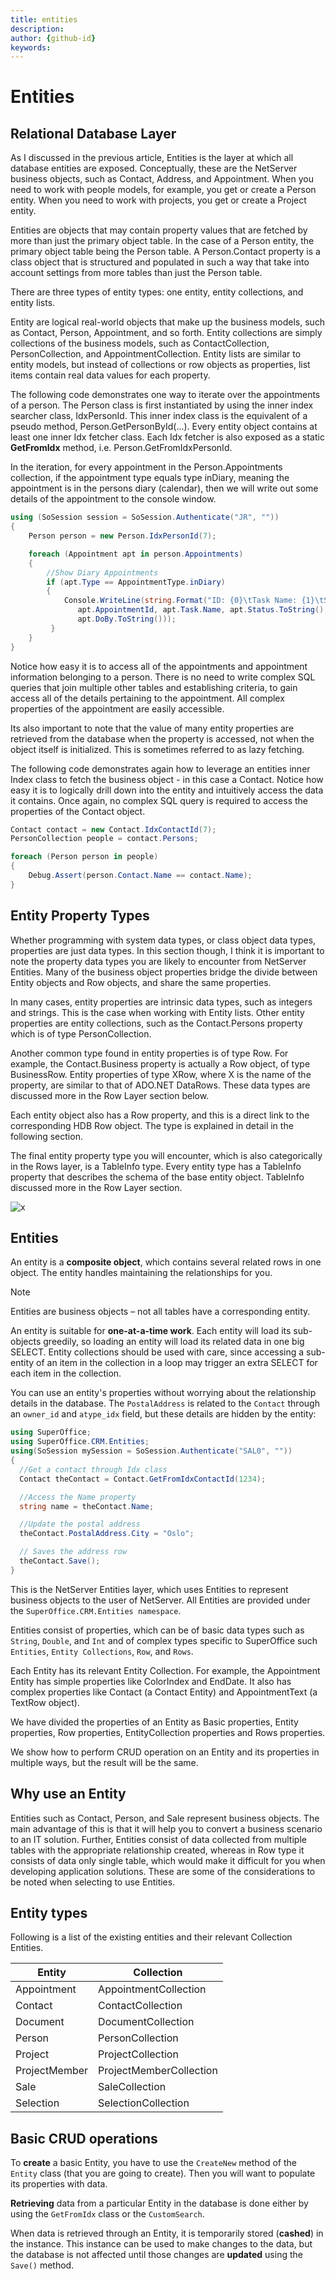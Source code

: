 ```yaml
---
title: entities
description: 
author: {github-id}
keywords:
---
```


# Entities

## Relational Database Layer

As I discussed in the previous article, Entities is the layer at which all database entities are exposed. Conceptually, these are the NetServer business objects, such as Contact, Address, and Appointment. When you need to work with people models, for example, you get or create a Person entity. When you need to work with projects, you get or create a Project entity.

Entities are objects that may contain property values that are fetched by more than just the primary object table. In the case of a Person entity, the primary object table being the Person table. A Person.Contact property is a class object that is structured and populated in such a way that take into account settings from more tables than just the Person table.

There are three types of entity types: one entity, entity collections, and entity lists.

Entity are logical real-world objects that make up the business models, such as Contact, Person, Appointment, and so forth. Entity collections are simply collections of the business models, such as ContactCollection, PersonCollection, and AppointmentCollection. Entity lists are similar to entity models, but instead of collections or row objects as properties, list items contain real data values for each property.

The following code demonstrates one way to iterate over the appointments of a person. The Person class is first instantiated by using the inner index searcher class, IdxPersonId. This inner index class is the equivalent of a pseudo method, Person.GetPersonById(...). Every entity object contains at least one inner Idx fetcher class. Each Idx fetcher is also exposed as a static **GetFromIdx** method, i.e. Person.GetFromIdxPersonId.

In the iteration, for every appointment in the Person.Appointments collection, if the appointment type equals type inDiary, meaning the appointment is in the persons diary (calendar), then we will write out some details of the appointment to the console window.

```csharp
using (SoSession session = SoSession.Authenticate("JR", ""))
{
    Person person = new Person.IdxPersonId(7);

    foreach (Appointment apt in person.Appointments)
    {
        //Show Diary Appointments
        if (apt.Type == AppointmentType.inDiary)
        {
            Console.WriteLine(string.Format("ID: {0}\tTask Name: {1}\tStatus: {2}\tDue Date: {3}",
               apt.AppointmentId, apt.Task.Name, apt.Status.ToString(),
               apt.DoBy.ToString()));
         }
    }
}
```

Notice how easy it is to access all of the appointments and appointment information belonging to a person. There is no need to write complex SQL queries that join multiple other tables and establishing criteria, to gain access all of the details pertaining to the appointment. All complex properties of the appointment are easily accessible.

Its also important to note that the value of many entity properties are retrieved from the database when the property is accessed, not when the object itself is initialized. This is sometimes referred to as lazy fetching.

The following code demonstrates again how to leverage an entities inner Index class to fetch the business object - in this case a Contact. Notice how easy it is to logically drill down into the entity and intuitively access the data it contains. Once again, no complex SQL query is required to access the properties of the Contact object.

```csharp
Contact contact = new Contact.IdxContactId(7);
PersonCollection people = contact.Persons;

foreach (Person person in people)
{
    Debug.Assert(person.Contact.Name == contact.Name);
}
```

## Entity Property Types

Whether programming with system data types, or class object data types, properties are just data types. In this section though, I think it is important to note the property data types you are likely to encounter from NetServer Entities. Many of the business object properties bridge the divide between Entity objects and Row objects, and share the same properties.

In many cases, entity properties are intrinsic data types, such as integers and strings. This is the case when working with Entity lists. Other entity properties are entity collections, such as the Contact.Persons property which is of type PersonCollection.

Another common type found in entity properties is of type Row. For example, the Contact.Business property is actually a Row object, of type BusinessRow. Entity properties of type XRow, where X is the name of the property, are similar to that of ADO.NET DataRows. These data types are discussed more in the Row Layer section below.

Each entity object also has a Row property, and this is a direct link to the corresponding HDB Row object. The type is explained in detail in the following section.

The final entity property type you will encounter, which is also categorically in the Rows layer, is a TableInfo type. Every entity type has a TableInfo property that describes the schema of the base entity object. TableInfo discussed more in the Row Layer section.

![x][img4]

## Entities

An entity is a **composite object**, which contains several related rows in one object. The entity handles maintaining the relationships for you.

> [!NOTE]
> Entities are business objects – not all tables have a corresponding entity.

An entity is suitable for **one-at-a-time work**. Each entity will load its sub-objects greedily, so loading an entity will load its related data in one big SELECT. Entity collections should be used with care, since accessing a sub-entity of an item in the collection in a loop may trigger an extra SELECT for each item in the collection.

You can use an entity's properties without worrying about the relationship details in the database. The `PostalAddress` is related to the `Contact` through an `owner_id` and `atype_idx` field, but these details are hidden by the entity:

```csharp
using SuperOffice;
using SuperOffice.CRM.Entities;
using(SoSession mySession = SoSession.Authenticate("SAL0", ""))
{
  //Get a contact through Idx class
  Contact theContact = Contact.GetFromIdxContactId(1234);

  //Access the Name property
  string name = theContact.Name;

  //Update the postal address
  theContact.PostalAddress.City = "Oslo";

  // Saves the address row
  theContact.Save();
}
```

This is the NetServer Entities layer, which uses Entities to represent business objects to the user of NetServer. All Entities are provided under the `SuperOffice.CRM.Entities namespace`.

Entities consist of properties, which can be of basic data types such as `String`, `Double`, and `Int` and of complex types specific to SuperOffice such `Entities`, `Entity Collections`, `Row`, and `Rows`.

Each Entity has its relevant Entity Collection. For example, the Appointment Entity has simple properties like ColorIndex and EndDate. It also has complex properties like Contact (a Contact Entity) and AppointmentText (a TextRow object).

We have divided the properties of an Entity as Basic properties, Entity properties, Row properties, EntityCollection properties and Rows properties.

We show how to perform CRUD operation on an Entity and its properties in multiple ways, but the result will be the same.

## Why use an Entity

Entities such as Contact, Person, and Sale represent business objects. The main advantage of this is that it will help you to convert a business scenario to an IT solution. Further, Entities consist of data collected from multiple tables with the appropriate relationship created, whereas in Row type it consists of data only single table, which would make it difficult for you when developing application solutions. These are some of the considerations to be noted when selecting to use Entities.

## Entity types

Following is a list of the existing entities and their relevant Collection Entities.

| Entity | Collection |
|---|---|
| Appointment | AppointmentCollection |
| Contact | ContactCollection |
| Document | DocumentCollection |
| Person | PersonCollection |
| Project | ProjectCollection |
| ProjectMember | ProjectMemberCollection |
| Sale | SaleCollection |
| Selection | SelectionCollection |

## Basic CRUD operations

To **create** a basic Entity, you have to use the `CreateNew` method of the `Entity` class (that you are going to create). Then you will want to populate its properties with data.

**Retrieving** data from a particular Entity in the database is done either by using the `GetFromIdx` class or the `CustomSearch`.

When data is retrieved through an Entity, it is temporarily stored (**cashed**) in the instance. This instance can be used to make changes to the data, but the database is not affected until those changes are **updated** using the `Save()` method.

<!-- Referenced links -->

<!-- Referenced images -->
[img4]: media/persontableinfo.gif
